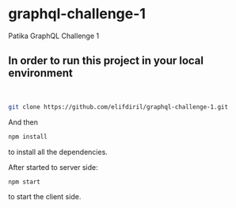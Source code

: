 # graphql-challenge-1
Patika GraphQL Challenge 1

## In order to run this project in your local environment

 <br/>

```bash
git clone https://github.com/elifdiril/graphql-challenge-1.git
```

And then

```bash
npm install
```

to install all the dependencies.

After started to server side:

```bash
npm start
```

to start the client side.
